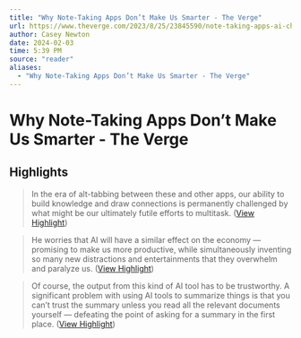 ```yaml
---
title: "Why Note-Taking Apps Don’t Make Us Smarter - The Verge"
url: https://www.theverge.com/2023/8/25/23845590/note-taking-apps-ai-chat-distractions-notion-roam-mem-obsidian
author: Casey Newton
date: 2024-02-03
time: 5:39 PM
source: "reader"
aliases:
  - "Why Note-Taking Apps Don’t Make Us Smarter - The Verge"
---
```

# Why Note-Taking Apps Don’t Make Us Smarter - The Verge

## Highlights
> In the era of alt-tabbing between these and other apps, our ability to build knowledge and draw connections is permanently challenged by what might be our ultimately futile efforts to multitask. ([View Highlight](https://read.readwise.io/read/01h8rjp47s7mm83x2nzhbhp5zp))

> He worries that AI will have a similar effect on the economy — promising to make us more productive, while simultaneously inventing so many new distractions and entertainments that they overwhelm and paralyze us. ([View Highlight](https://read.readwise.io/read/01h8rjsn77ne7401dyk3k14qr2))

> Of course, the output from this kind of AI tool has to be trustworthy. A significant problem with using AI tools to summarize things is that you can’t trust the summary unless you read all the relevant documents yourself — defeating the point of asking for a summary in the first place. ([View Highlight](https://read.readwise.io/read/01h8rjy4ca3wgmd64btnwx2y4x))

